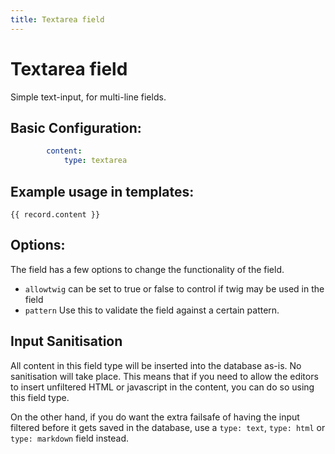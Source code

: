 ```yaml
---
title: Textarea field
---
```

Textarea field
==============

Simple text-input, for multi-line fields.

## Basic Configuration:

```yaml
        content:
            type: textarea
```

## Example usage in templates:

```twig
{{ record.content }}
```

## Options:

The field has a few options to change the functionality of the field.

* `allowtwig` can be set to true or false to control if twig may be used in the
  field
* `pattern` Use this to validate the field against a certain pattern.

## Input Sanitisation

All content in this field type will be inserted into the database as-is. No
sanitisation will take place. This means that if you need to allow the editors
to insert unfiltered HTML or javascript in the content, you can do so using
this field type.

On the other hand, if you do want the extra failsafe of having the input
filtered before it gets saved in the database, use a `type: text`, `type: html`
or `type: markdown` field instead.
